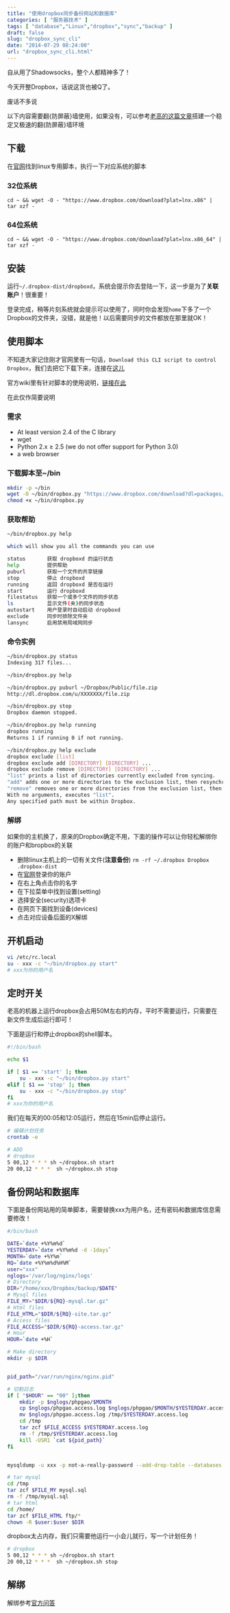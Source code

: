 ```yaml
---
title: "使用dropbox同步备份网站和数据库"
categories: [ "服务器技术" ]
tags: [ "database","Linux","dropbox","sync","backup" ]
draft: false
slug: "dropbox_sync_cli"
date: "2014-07-29 08:24:00"
url: "dropbox_sync_cli.html"
---
```


自从用了Shadowsocks，整个人都精神多了！

今天开整Dropbox，话说这货也被Q了。

废话不多说

以下内容需要翻{防屏蔽}墙使用，如果没有，可以参考[老高的这篇文章][1]搭建一个稳定又极速的翻{防屏蔽}墙环境

## 下载

在[官网][2]找到linux专用脚本，执行一下对应系统的脚本

### 32位系统

```
cd ~ && wget -O - "https://www.dropbox.com/download?plat=lnx.x86" | tar xzf -
```

### 64位系统

```
cd ~ && wget -O - "https://www.dropbox.com/download?plat=lnx.x86_64" | tar xzf -
```

<!--more-->


## 安装

运行`~/.dropbox-dist/dropboxd`，系统会提示你去登陆一下，这一步是为了**关联账户**！很重要！

登录完成，稍等片刻系统就会提示可以使用了，同时你会发现`home`下多了一个Dropbox的文件夹，没错，就是他！以后需要同步的文件都放在那里就OK！

## 使用脚本

不知道大家记住刚才官网里有一句话，`Download this CLI script to control Dropbox`，我们去把它下载下来，连接在[这儿][3]

官方wiki里有针对脚本的使用说明，[链接在此][4]

在此仅作简要说明

### 需求

- At least version 2.4 of the C library
- wget
- Python 2.x ≥ 2.5 (we do not offer support for Python 3.0)
- a web browser

### 下载脚本至~/bin

```bash
mkdir -p ~/bin
wget -O ~/bin/dropbox.py "https://www.dropbox.com/download?dl=packages/dropbox.py"
chmod +x ~/bin/dropbox.py
```

### 获取帮助

```bash
~/bin/dropbox.py help

which will show you all the commands you can use

status       获取 dropboxd 的运行状态
help         提供帮助
puburl       获取一个文件的共享链接
stop         停止 dropboxd
running      返回 dropboxd 是否在运行
start        运行 dropboxd
filestatus   获取一个或多个文件的同步状态
ls           显示文件(夹)的同步状态
autostart    用户登录时自动启动 dropboxd
exclude      同步时排除文件夹
lansync      启用禁用局域网同步
```

### 命令实例

```bash
~/bin/dropbox.py status
Indexing 317 files...

~/bin/dropbox.py help

~/bin/dropbox.py puburl ~/Dropbox/Public/file.zip
http://dl.dropbox.com/u/XXXXXXX/file.zip

~/bin/dropbox.py stop
Dropbox daemon stopped.

~/bin/dropbox.py help running
dropbox running
Returns 1 if running 0 if not running.

~/bin/dropbox.py help exclude
dropbox exclude [list]
dropbox exclude add [DIRECTORY] [DIRECTORY] ...
dropbox exclude remove [DIRECTORY] [DIRECTORY] ...
"list" prints a list of directories currently excluded from syncing.  
"add" adds one or more directories to the exclusion list, then resynchronizes Dropbox. 
"remove" removes one or more directories from the exclusion list, then resynchronizes Dropbox.
With no arguments, executes "list". 
Any specified path must be within Dropbox.
```

### 解绑

如果你的主机换了，原来的Dropbox确定不用，下面的操作可以让你轻松解绑你的账户和bropbox的关联

 - 删除linux主机上的一切有关文件(**注意备份**)
`rm -rf ~/.dropbox Dropbox .dropbox-dist`
 - 在[官网][5]登录你的账户
 - 在右上角点击你的名字
 - 在下拉菜单中找到设置(setting)
 - 选择安全(security)选项卡
 - 在网页下面找到设备(devices)
 - 点击对应设备后面的X解绑

## 开机启动

```bash
vi /etc/rc.local
su - xxx -c "~/bin/dropbox.py start"
# xxx为你的用户名
```

## 定时开关

老高的机器上运行dropbox会占用50M左右的内存，平时不需要运行，只需要在新文件生成后运行即可！

下面是运行和停止dropbox的shell脚本。

```bash
#!/bin/bash

echo $1

if [ $1 == 'start' ]; then
    su - xxx -c "~/bin/dropbox.py start"
elif [ $1 == 'stop' ]; then
    su - xxx -c "~/bin/dropbox.py stop"
fi
# xxx为你的用户名
```

我们在每天的00:05和12:05运行，然后在15min后停止运行。

```bash
# 编辑计划任务
crontab -e

# ADD
# dropbox
5 00,12 * * * sh ~/dropbox.sh start
20 00,12 * * *  sh ~/dropbox.sh stop
```

## 备份网站和数据库

下面是备份网站用的简单脚本，需要替换xxx为用户名，还有密码和数据库信息需要修改！

```bash
#/bin/bash

DATE=`date +%Y%m%d`
YESTERDAY=`date +%Y%m%d -d -1days`
MONTH=`date +%Y%m`
RQ=`date +%Y%m%d%H%M`
user="xxx"
nglogs='/var/log/nginx/logs'
# Directory
DIR="/home/xxx/Dropbox/backup/$DATE"
# Mysql files
FILE_MY="$DIR/${RQ}-mysql.tar.gz"
# Html files
FILE_HTML="$DIR/${RQ}-site.tar.gz"
# Access files
FILE_ACCESS="$DIR/${RQ}-access.tar.gz"
# Hour
HOUR=`date +%H`

# Make directory
mkdir -p $DIR


pid_path="/var/run/nginx/nginx.pid"

# 切割日志
if [ "$HOUR" == "00" ];then
    mkdir -p $nglogs/phpgao/$MONTH
    cp $nglogs/phpgao.access.log $nglogs/phpgao/$MONTH/$YESTERDAY.access.log
    mv $nglogs/phpgao.access.log /tmp/$YESTERDAY.access.log
    cd /tmp
    tar zcf $FILE_ACCESS $YESTERDAY.access.log
    rm -f /tmp/$YESTERDAY.access.log
    kill -USR1 `cat ${pid_path}`
fi


mysqldump -u xxx -p not-a-really-password --add-drop-table --databases database1 database2 > /tmp/mysql.sql

# tar mysql
cd /tmp
tar zcf $FILE_MY mysql.sql
rm -f /tmp/mysql.sql
# tar html
cd /home/
tar zcf $FILE_HTML ftp/*
chown -R $user:$user $DIR
```

dropbox太占内存，我们只需要他运行一小会儿就行，写一个计划任务！

```bash
# dropbox
5 00,12 * * * sh ~/dropbox.sh start
20 00,12 * * *  sh ~/dropbox.sh stop
```

## 解绑

解绑参考[官方问答][6]


  [1]: https://blog.phpgao.com/shadowsocks_on_linux.html
  [2]: https://www.dropbox.com/install?os=lnx
  [3]: https://www.dropbox.com/download?dl=packages/dropbox.py
  [4]: http://www.dropboxwiki.com/tips-and-tricks/using-the-official-dropbox-command-line-interface-cli
  [5]: https://www.dropbox.com/login
  [6]: https://www.dropbox.com/help/25
